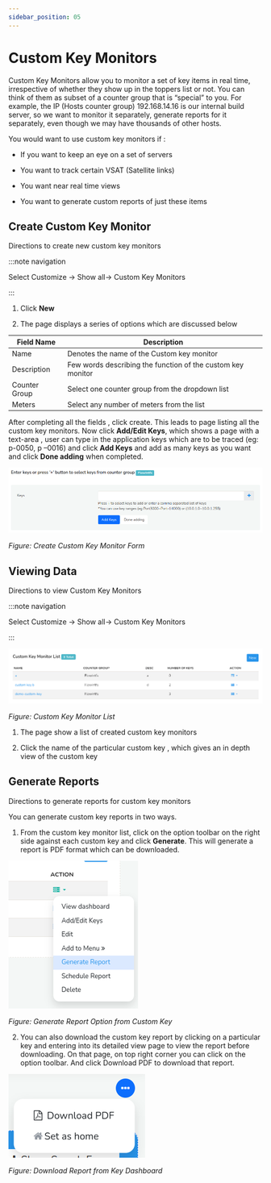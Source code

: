 ```yaml
---
sidebar_position: 05
---
```


# Custom Key Monitors

Custom Key Monitors allow you to monitor a set of key items in real time,
irrespective of whether they show up in the toppers list or not. You can
think of them as subset of a counter group that is “special” to you. For
example, the IP (Hosts counter group) 192.168.14.16 is our internal
build server, so we want to monitor it separately, generate reports for
it separately, even though we may have thousands of other hosts.

You would want to use custom key monitors if :  

- If you want to keep an eye on a set of servers  

- You want to track certain VSAT (Satellite links)  

- You want near real time views  

- You want to generate custom reports of just these items

## Create Custom Key Monitor

Directions to create new custom key monitors

:::note navigation

Select Customize -> Show all-> Custom Key Monitors

:::

1. Click **New**  

2. The page displays a series of options which are discussed below

| Field Name    | Description                                                 |
| ------------- | ----------------------------------------------------------- |
| Name          | Denotes the name of the Custom key monitor                  |
| Description   | Few words describing the function of the custom key monitor |
| Counter Group | Select one counter group from the dropdown list             |
| Meters        | Select any number of meters from the list                   |

After completing all the fields , click create. This leads to page listing all the custom key monitors. Now click **Add/Edit Keys**, which shows a page with a text-area , user
can type in the application keys which are to be traced (eg: p-0050, p
–0016) and click **Add Keys** and add as many keys as you want and click **Done adding** when completed.

![](images/ckeymonitor.png)

*Figure: Create Custom Key Monitor Form*

## Viewing Data

Directions to view Custom Key Monitors

:::note navigation

Select Customize -> Show all-> Custom Key Monitors

:::

![](images/ckeymonitorlist.png)

*Figure: Custom Key Monitor List*

1. The page show a list of created custom key monitors  

2. Click the name of the particular custom key , which gives an in depth
   view of the custom key

## Generate Reports

Directions to generate reports for custom key monitors

You can generate custom key reports in two ways.

1) From the custom key monitor list, click on the option toolbar on the right side against each custom key and click **Generate**. This will generate a report is PDF format which can be downloaded.

![](images/generatereportckey.png)

*Figure: Generate Report Option from Custom Key*

2) You can also download the custom key report by clicking on a particular key and entering into its detailed view page to view the report before downloading. On that page, on top right corner you can click on the option toolbar. And click Download PDF to download that report.

![](images/ckeyreport.png)

*Figure: Download Report from Key Dashboard*
